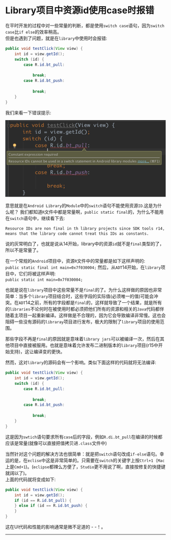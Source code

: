 Library项目中资源id使用case时报错
===

在平时开发的过程中对一些常量的判断，都是使用`switch case`语句，因为`switch case`比`if else`的效率稍高。     
但是也遇到了问题，就是在`library`中使用时会报错:      

```java
public void testClick(View view) {
    int id = view.getId();
    switch (id) {
        case R.id.bt_pull:

            break;
        case R.id.bt_push:

            break;
    }
}
```
我们来看一下错误提示:     

![Image](https://github.com/CharonChui/Pictures/blob/master/library_r.error.png?raw=true)

意思就是在`Android Library`的`Module`中的`switch`语句不能使用资源`ID`.这是为什么呢？ 我们都知道`R`文件中都是常量啊，`public static final`的，为什么不能用在`switch`语句中，继续看下去:      

```
Resource IDs are non final in th library projects since SDK tools r14, means that the library code cannot treat this IDs as constants.
```
说的灰常明白了，也就是说从14开始，library中的资源`id`就不是`final`类型的了，所以不是常量了。       

在一个常规的`Android`项目中，资源`R`文件中的常量都是如下这样声明的:      
`public static final int main=0x7f030004;`
然后，从`ADT`14开始，在`library`项目中，它们将被这样声明:       
`public static int main=0x7f030004;`

也就是说在`library`项目中这些常量不是`final`的了。为什么这样做的原因也非常简单：当多个`library`项目结合时，这些字段的实际值(必须唯一的值)可能会冲突。在`ADT`14之前，所有的字段都是`final`的，这样就导致了一个结果，就是所有的`libraries`不论何时在被使用时都必须把他们所有的资源和相关的`Java`代码都伴随着主项目一起重新编译。这样做是不合理的，因为它会导致编译非常慢。这也会阻碍一些没有源码的`libraray`项目进行发布，极大的限制了`library`项目的使用范围。      

那些字段不再是`final`的原因就是意味着`library jars`可以被编译一次，然后在其他项目中直接被服用。也就是意味着允许发布二进制版本的`library`项目(r15中开始支持)，这让编译变的更快。

然而，这对`library`的源码会有一个影响。类似下面这样的代码就将无法编译:    

```java
public void testClick(View view) {
    int id = view.getId();
    switch (id) {
        case R.id.bt_pull:

            break;
        case R.id.bt_push:

            break;
    }
}
```
这是因为`swtich`语句要求所有`case`后的字段，例如`R.di.bt_pull`在编译的时候都应该是常量(就像可以直接把值拷贝进`.class`文件中)

当然针对这个问题的解决方法也很简单：就是把`switch`语句改成`if-else`语句。幸运的是，在`eclise`中这是非常简单的。只需要在`switch`的关键字上按`Ctrl+1`（`Mac`上是`Cmd+1`)。(`eclipse`都辣么方便了，`Studio`更不用说了啊，直接按修复的快捷键就阔以了)。      
上面的代码就将变成如下:     

```java
public void testClick(View view) {
    int id = view.getId();
    if (id == R.id.bt_pull) {
    } else if (id == R.id.bt_push) {
    }
}
```
这在UI代码和性能的影响通常是微不足道的 - -！。

---

